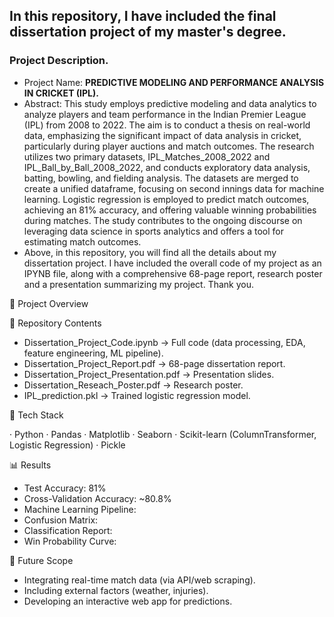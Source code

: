 ## In this repository, I have included the final dissertation project of my master's degree.

### Project Description. 
- Project Name: **PREDICTIVE MODELING AND PERFORMANCE ANALYSIS IN CRICKET (IPL).**
- Abstract: This study employs predictive modeling and data analytics to analyze players and team performance in the Indian Premier League (IPL) from 2008 to 2022. The aim is to conduct a thesis on real-world data, emphasizing the significant impact of data analysis in cricket, particularly during player auctions and match outcomes. The research utilizes two primary datasets, IPL_Matches_2008_2022 and IPL_Ball_by_Ball_2008_2022, and conducts exploratory data analysis, batting, bowling, and fielding analysis. The datasets are merged to create a unified dataframe, focusing on second innings data for machine learning. Logistic regression is employed to predict match outcomes, achieving an 81% accuracy, and offering valuable winning probabilities during matches. The study contributes to the ongoing discourse on leveraging data science in sports analytics and offers a tool for estimating match outcomes.
- Above, in this repository, you will find all the details about my dissertation project. I have included the overall code of my project as an IPYNB file, along with a comprehensive 68-page report, research poster and a presentation summarizing my project. Thank you.

📌 Project Overview



📂 Repository Contents

- Dissertation_Project_Code.ipynb → Full code (data processing, EDA, feature engineering, ML pipeline).
- Dissertation_Project_Report.pdf → 68-page dissertation report.
- Dissertation_Project_Presentation.pdf → Presentation slides.
- Dissertation_Reseach_Poster.pdf → Research poster.
- IPL_prediction.pkl → Trained logistic regression model.

🔧 Tech Stack

· Python  · Pandas  · Matplotlib  · Seaborn  · Scikit-learn (ColumnTransformer, Logistic Regression)  · Pickle

📊 Results

- Test Accuracy: 81%
- Cross-Validation Accuracy: ~80.8%
- Machine Learning Pipeline:
- Confusion Matrix:
- Classification Report:
- Win Probability Curve:

🔮 Future Scope

- Integrating real-time match data (via API/web scraping).
- Including external factors (weather, injuries).
- Developing an interactive web app for predictions.
